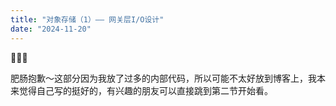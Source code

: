 ```yaml
---
title: "对象存储（1）—— 网关层I/O设计"
date: "2024-11-20"
---
```


🤡🤡🤡

肥肠抱歉～这部分因为我放了过多的内部代码，所以可能不太好放到博客上，我本来觉得自己写的挺好的，有兴趣的朋友可以直接跳到第二节开始看。
